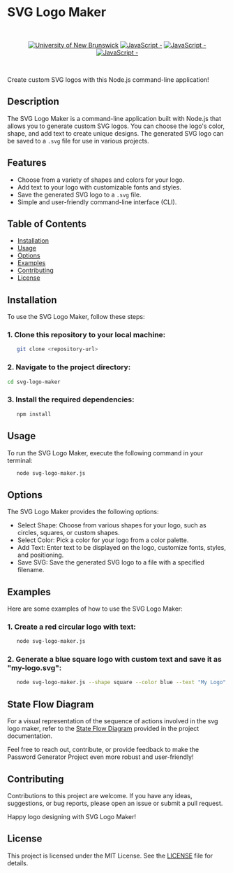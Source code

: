 # SVG Logo Maker

<br/>
<p align="center">
    <a href="https://unb.ca/cel/bootcamps/coding.html">
        <img alt="University of New Brunswick" src="https://img.shields.io/static/v1.svg?label=bootcamp&message=UNB&color=red" /></a>
        <a href="" >
        <img alt="JavaScript - " src="https://img.shields.io/static/v1.svg?label=JavaScript&message=ES6&color=violet" /></a>
    <a href="" >
        <img alt="JavaScript - " src="https://img.shields.io/static/v1.svg?label=Node.js&message=Server&color=green" /></a>
    <a href="" >
        <img alt="JavaScript - " src="https://img.shields.io/static/v1.svg?label=npm&message=packages&color=blue" /></a>
</p>
<br/>

Create custom SVG logos with this Node.js command-line application!

## Description

The SVG Logo Maker is a command-line application built with Node.js that allows you to generate custom SVG logos. You can choose the logo's color, shape, and add text to create unique designs. The generated SVG logo can be saved to a `.svg` file for use in various projects.

## Features

- Choose from a variety of shapes and colors for your logo.
- Add text to your logo with customizable fonts and styles.
- Save the generated SVG logo to a `.svg` file.
- Simple and user-friendly command-line interface (CLI).

## Table of Contents

- [Installation](#installation)
- [Usage](#usage)
- [Options](#options)
- [Examples](#examples)
- [Contributing](#contributing)
- [License](#license)

## Installation

To use the SVG Logo Maker, follow these steps:

### 1. Clone this repository to your local machine:
```bash
   git clone <repository-url>
```

### 2. Navigate to the project directory:
```bash
cd svg-logo-maker
```

### 3. Install the required dependencies:
```bash
   npm install
```

## Usage

To run the SVG Logo Maker, execute the following command in your terminal:

```bash
   node svg-logo-maker.js
```

## Options

The SVG Logo Maker provides the following options:

-   Select Shape: Choose from various shapes for your logo, such as circles, squares, or custom shapes.
-   Select Color: Pick a color for your logo from a color palette.
-   Add Text: Enter text to be displayed on the logo, customize fonts, styles, and positioning.
-   Save SVG: Save the generated SVG logo to a file with a specified filename.

## Examples

Here are some examples of how to use the SVG Logo Maker:

### 1. Create a red circular logo with text:
```bash
   node svg-logo-maker.js
```

### 2. Generate a blue square logo with custom text and save it as "my-logo.svg":
```bash
   node svg-logo-maker.js --shape square --color blue --text "My Logo" --save my-logo.svg
```

## State Flow Diagram
For a visual representation of the sequence of actions involved in the svg logo maker, refer to the [State Flow Diagram][state-flow] provided in the project documentation.

Feel free to reach out, contribute, or provide feedback to make the Password Generator Project even more robust and user-friendly!

## Contributing

Contributions to this project are welcome. If you have any ideas, suggestions, or bug reports, please open an issue or submit a pull request.

Happy logo designing with SVG Logo Maker!

## License

This project is licensed under the MIT License. See the [LICENSE][MIT] file for details.

[js-code]: <>
[state-flow]: <https://github.com/naturuplift/svg-logo-maker/blob/main/develop/assets/img/Readme%20Generator%20State%20Diagram%20v1.png>
[MIT]: <https://github.com/naturuplift/svg-logo-maker/blob/main/LICENSE>
